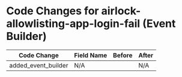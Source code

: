 # Code Changes for airlock-allowlisting-app-login-fail (Event Builder)

| Code Change | Field Name | Before | After |
|-------------|------------|--------|-------|
| added_event_builder | N/A |  | N/A |